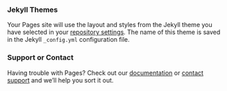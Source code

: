 
<!DOCTYPE html>
<!--[if IE 8]><html class="ie8" ng-app="robloxApp"><![endif]-->
<!--[if gt IE 8]><!-->
<html>
<!--<![endif]-->
<head data-machine-id="WEB1485">
    <!-- MachineID: WEB1485 -->
    <title> ⭐LUXSCES! Creatures of Sonaria - Roblox</title>
    <meta http-equiv="X-UA-Compatible" content="IE=edge,requiresActiveX=true" />
<meta charset="UTF-8">
<meta name="viewport" content="width=device-width, initial-scale=1">
<meta name="author" content="Roblox Corporation" />
<meta name="description" content="Check out  ⭐LUXSCES! Creatures of Sonaria. It’s one of the millions of unique, user-generated 3D experiences created on Roblox. Creatures of Sonaria is a WIP of a creature survival game!

&#127808;ST PATRICK&#39;S PALETTES! Tune in throughout the month for cool customization palettes during this mini event&#127808;

⭐LUXSCES! Get it and 3 other creatures in the Rotation store, which rotates between random limited creatures every day!⭐

&#128027;Stood&#39;s dev creature is here! Give it a look in the dev shop&#128027;

&#129425;Play as a variety of creatures
&#127966;️Grow up and survive in a beautiful world
⚠️Play as: bleeder/toxic/tank/flier/etc!
☄️ Use exciting combat abilities
&#128101;Hang out and socialize with friends
⚔️Group with others and battle as a team
&#127993;Hunt in a vast universe
♻️Save, trade, and store your grown creatures
&#128035;Nest in adorable babies, and act as their parent to raise them!
⛈️Survive various seasons, weather, and disasters
✨ Reach a full adult, and mutate to become even stronger
&#129657; Survive harsh battles, and earn permanent battle scars
" />
<meta name="keywords" content="free games, online games, building games, virtual worlds, free mmo, gaming cloud, physics engine" />


### Jekyll Themes

Your Pages site will use the layout and styles from the Jekyll theme you have selected in your [repository settings](https://github.com/SmallerCrane300/SmallerCrane300/settings/pages). The name of this theme is saved in the Jekyll `_config.yml` configuration file.

### Support or Contact

Having trouble with Pages? Check out our [documentation](https://docs.github.com/categories/github-pages-basics/) or [contact support](https://support.github.com/contact) and we’ll help you sort it out.
